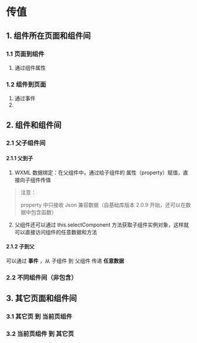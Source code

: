 # 传值

## 1. 组件所在页面和组件间

### 1.1 页面到组件

1. 通过组件属性


### 1.2 组件到页面

1. 通过事件
2. 

## 2. 组件和组件间

### 2.1 父子组件间

#### 2.1.1 父到子

1. WXML 数据绑定：在父组件中，通过给子组件的 属性（property）赋值，直接向子组件传值

> 注意：
>
> property 中只接收 Json 兼容数据（自基础库版本 2.0.9 开始，还可以在数据中包含函数）

2. 父组件还可以通过 this.selectComponent 方法获取子组件实例对象，这样就可以直接访问组件的任意数据和方法

#### 2.1.2 子到父

可以通过 **事件** ，从 子组件 到 父组件 传递 **任意数据**

### 2.2 不同组件间（非包含）

## 3. 其它页面和组件间

### 3.1 其它页 到 当前页组件


### 3.2 当前页组件 到 其它页
